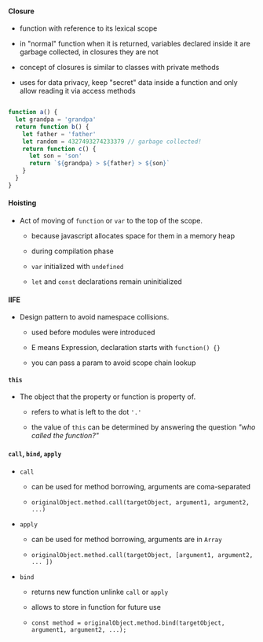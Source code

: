 #### Closure

- function with reference to its lexical scope

- in "normal" function when it is returned, variables declared inside it are garbage collected, in closures they are not

- concept of closures is similar to classes with private methods

- uses for data privacy, keep "secret" data inside a function and only allow reading it via access methods

```js

function a() {
  let grandpa = 'grandpa'
  return function b() {
    let father = 'father'
    let random = 4327493274233379 // garbage collected!
    return function c() {
      let son = 'son'
      return `${grandpa} > ${father} > ${son}`
    }
  }
}
```

#### Hoisting

- Act of moving of `function` or `var` to the top of the scope.

  - because javascript allocates space for them in a memory heap

  - during compilation phase

  - `var` initialized with `undefined`

  - `let` and `const` declarations remain uninitialized

#### IIFE

- Design pattern to avoid namespace collisions.

  - used before modules were introduced

  - E means Expression, declaration starts with `function() {}`

  - you can pass a param to avoid scope chain lookup

#### `this`

- The object that the property or function is property of.

  - refers to what is left to the dot `'.'`

  - the value of `this` can be determined by answering the question _"who called the function?"_

#### `call`, `bind`, `apply`

- `call`

  - can be used for method borrowing, arguments are coma-separated

  - `originalObject.method.call(targetObject, argument1, argument2, ...)`

- `apply`

  - can be used for method borrowing, arguments are in `Array`

  - `originalObject.method.call(targetObject, [argument1, argument2, ... ])`

- `bind`

  - returns new function unlinke `call` or `apply`

  - allows to store in function for future use

  - `const method = originalObject.method.bind(targetObject, argument1, argument2, ...);`